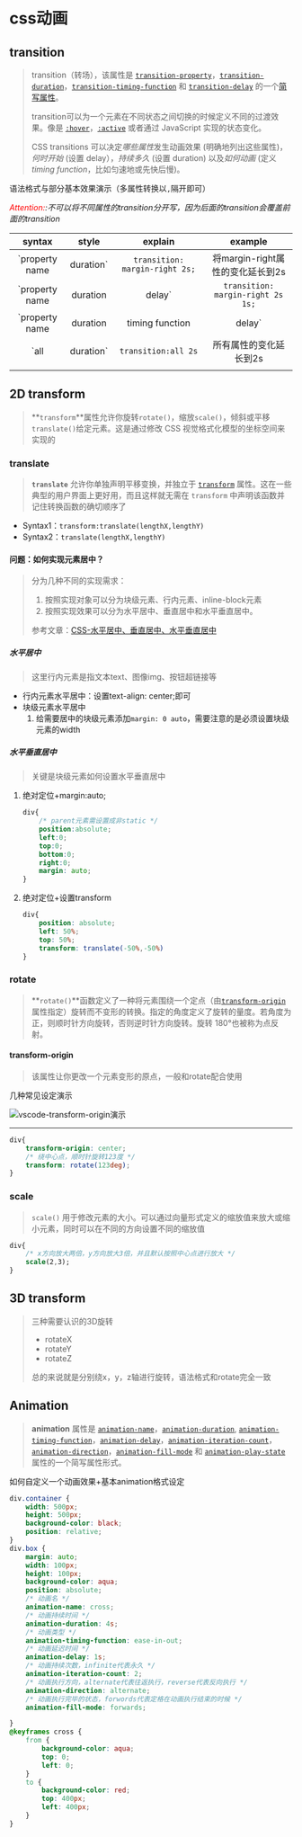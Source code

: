 # css动画

## transition

> transition（转场），该属性是 [`transition-property`](https://developer.mozilla.org/zh-CN/docs/Web/CSS/transition-property)，[`transition-duration`](https://developer.mozilla.org/zh-CN/docs/Web/CSS/transition-duration)，[`transition-timing-function`](https://developer.mozilla.org/zh-CN/docs/Web/CSS/transition-timing-function) 和 [`transition-delay`](https://developer.mozilla.org/zh-CN/docs/Web/CSS/transition-delay) 的一个[简写属性](https://developer.mozilla.org/en-US/docs/Web/CSS/Shorthand_properties)。
>
> transition可以为一个元素在不同状态之间切换的时候定义不同的过渡效果。像是 [`:hover`](https://developer.mozilla.org/zh-CN/docs/Web/CSS/:hover)，[`:active`](https://developer.mozilla.org/zh-CN/docs/Web/CSS/:active) 或者通过 JavaScript 实现的状态变化。
>
> CSS transitions 可以决定*哪些属性*发生动画效果 (明确地列出这些属性)，*何时开始* (设置 delay），*持续多久* (设置 duration) 以及*如何动画* (定义*timing function*，比如匀速地或先快后慢)。

语法格式与部分基本效果演示（多属性转换以`,`隔开即可）

*<font color="red">Attention:</font>:不可以将不同属性的transition分开写，因为后面的transition会覆盖前面的transition*

|                     syntax                     |                     style                     |                           explain                            |                           example                            |
| :--------------------------------------------: | :-------------------------------------------: | :----------------------------------------------------------: | :----------------------------------------------------------: |
|           `property name |duration`            |        `transition: margin-right 2s;`         |               将margin-right属性的变化延长到2s               | ![vscode-transition演示1](/Users/wwt13/Documents/Notes/assets/vscode-transition演示1.gif) |
|         `property name|duration|delay`         |       `transition: margin-right 2s 1s;`       |   将margin-right属性的变化延长到2s，并且该变化延迟一秒发生   | ![vscode-transition演示2](/Users/wwt13/Documents/Notes/assets/vscode-transition演示2.gif) |
| `property name|duration|timing function|delay` | `transition: margin-right 2s ease-in-out 1s;` | 将margin-right属性的变化延长到2s，延迟1s发生，并且过渡式的时间动画效果为ease-in-out | ![vscode-transition演示3](/Users/wwt13/Documents/Notes/assets/vscode-transition演示3.gif) |
|                 `all|duration`                 |              `transition:all 2s`              |                    所有属性的变化延长到2s                    |                              -                               |
|                                                |                                               |                                                              |                                                              |

## 2D transform

> **`transform`**属性允许你旋转`rotate()`，缩放`scale()`，倾斜或平移`translate()`给定元素。这是通过修改 CSS 视觉格式化模型的坐标空间来实现的

### translate

> **`translate`** 允许你单独声明平移变换，并独立于 [`transform`](https://developer.mozilla.org/zh-CN/docs/Web/CSS/transform) 属性。这在一些典型的用户界面上更好用，而且这样就无需在 `transform` 中声明该函数并记住转换函数的确切顺序了

- Syntax1：`transform:translate(lengthX,lengthY)`
- Syntax2：`translate(lengthX,lengthY)`

#### 问题：如何实现元素居中？

> 分为几种不同的实现需求：
>
> 1. 按照实现对象可以分为块级元素、行内元素、inline-block元素
> 2. 按照实现效果可以分为水平居中、垂直居中和水平垂直居中。
>
> 参考文章：[CSS-水平居中、垂直居中、水平垂直居中](https://segmentfault.com/a/1190000014116655)

##### 水平居中

> 这里行内元素是指文本text、图像img、按钮超链接等

- 行内元素水平居中：设置text-align: center;即可
- 块级元素水平居中
  1. 给需要居中的块级元素添加`margin: 0 auto`，需要注意的是必须设置块级元素的width

##### 水平垂直居中

> 关键是块级元素如何设置水平垂直居中

1. 绝对定位+margin:auto;

   ```css
   div{
       /* parent元素需设置成非static */
       position:absolute;
       left:0;
       top:0;
       bottom:0;
       right:0;
       margin: auto;
   }
   ```

2. 绝对定位+设置transform

   ```css
   div{
       position: absolute;
       left: 50%;
       top: 50%;
       transform: translate(-50%,-50%)
   }
   ```

### rotate

> **`rotate()`**函数定义了一种将元素围绕一个定点（由[`transform-origin`](https://developer.mozilla.org/zh-CN/docs/Web/CSS/transform-origin)属性指定）旋转而不变形的转换。指定的角度定义了旋转的量度。若角度为正，则顺时针方向旋转，否则逆时针方向旋转。旋转 180°也被称为点反射。

#### transform-origin

> 该属性让你更改一个元素变形的原点，一般和rotate配合使用

几种常见设定演示

![vscode-transform-origin演示](/Users/apple/Documents/Notes/assets/vscode-transform-origin演示.gif)

----

```css
div{
    transform-origin: center;
    /* 绕中心点，顺时针旋转123度 */
    transform: rotate(123deg);
}
```

### scale

> `scale()` 用于修改元素的大小。可以通过向量形式定义的缩放值来放大或缩小元素，同时可以在不同的方向设置不同的缩放值

```css
div{
    /* x方向放大两倍，y方向放大3倍，并且默认按照中心点进行放大 */
    scale(2,3);
}
```

## 3D transform

> 三种需要认识的3D旋转
>
> - rotateX
> - rotateY
> - rotateZ
>
> 总的来说就是分别绕x，y，z轴进行旋转，语法格式和rotate完全一致

## Animation

> **animation** 属性是 [`animation-name`](https://developer.mozilla.org/zh-CN/docs/Web/CSS/animation-name)，[`animation-duration`](https://developer.mozilla.org/zh-CN/docs/Web/CSS/animation-duration), [`animation-timing-function`](https://developer.mozilla.org/zh-CN/docs/Web/CSS/animation-timing-function)，[`animation-delay`](https://developer.mozilla.org/zh-CN/docs/Web/CSS/animation-delay)，[`animation-iteration-count`](https://developer.mozilla.org/zh-CN/docs/Web/CSS/animation-iteration-count)，[`animation-direction`](https://developer.mozilla.org/zh-CN/docs/Web/CSS/animation-direction)，[`animation-fill-mode`](https://developer.mozilla.org/zh-CN/docs/Web/CSS/animation-fill-mode) 和 [`animation-play-state`](https://developer.mozilla.org/zh-CN/docs/Web/CSS/animation-play-state) 属性的一个简写属性形式。

如何自定义一个动画效果+基本animation格式设定

```css
div.container {
    width: 500px;
    height: 500px;
    background-color: black;
    position: relative;
}
div.box {
    margin: auto;
    width: 100px;
    height: 100px;
    background-color: aqua;
    position: absolute;
    /* 动画名 */
    animation-name: cross;
    /* 动画持续时间 */
    animation-duration: 4s;
    /* 动画类型 */
    animation-timing-function: ease-in-out;
    /* 动画延迟时间 */
    animation-delay: 1s;
    /* 动画持续次数，infinite代表永久 */
    animation-iteration-count: 2;
    /* 动画执行方向，alternate代表往返执行，reverse代表反向执行 */
    animation-direction: alternate;
    /* 动画执行完毕的状态，forwords代表定格在动画执行结束的时候 */
    animation-fill-mode: forwards;

}
@keyframes cross {
    from {
        background-color: aqua;
        top: 0;
        left: 0;
    }
    to {
        background-color: red;
        top: 400px;
        left: 400px;
    }
}
```

